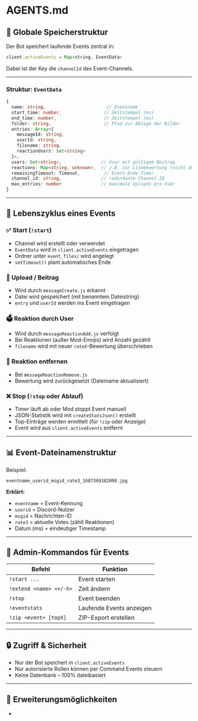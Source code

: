 # AGENTS.md

## 📁 Globale Speicherstruktur

Der Bot speichert laufende Events zentral in:

```js
client.activeEvents = Map<string, EventData>
```

Dabei ist der Key die `channelId` des Event-Channels.

---

### Struktur: `EventData`

```ts
{
  name: string,                       // Eventname
  start_time: number,                // Zeitstempel (ms)
  end_time: number,                  // Zeitstempel (ms)
  folder: string,                    // Pfad zur Ablage der Bilder
  entries: Array<{
    messageId: string,
    userId: string,
    filename: string,
    reactionUsers: Set<string>
  }>,
  users: Set<string>,               // User mit gültigem Beitrag
  reactions: Map<string, unknown>,  // z.B. zur Livebewertung (nicht aktiv genutzt)
  remainingTimeout: Timeout,         // Event-Ende-Timer
  channel_id: string,               // redundante Channel-ID
  max_entries: number               // maximale Uploads pro User
}
```

---

## 🔄 Lebenszyklus eines Events

### ✅ Start (`!start`)

- Channel wird erstellt oder verwendet
- `EventData` wird in `client.activeEvents` eingetragen
- Ordner unter `event_files/` wird angelegt
- `setTimeout()` plant automatisches Ende

### 🔄 Upload / Beitrag

- Wird durch `messageCreate.js` erkannt
- Datei wird gespeichert (mit benanntem Dateistring)
- `entry` und `userId` werden ins Event eingetragen

### 🗳 Reaktion durch User

- Wird durch `messageReactionAdd.js` verfolgt
- Bei Reaktionen (außer Mod-Emojis) wird Anzahl gezählt
- `filename` wird mit neuer `rateX`-Bewertung überschrieben

### 🚮 Reaktion entfernen

- Bei `messageReactionRemove.js`
- Bewertung wird zurückgesetzt (Dateiname aktualisiert)

### ❌ Stop (`!stop` oder Ablauf)

- Timer läuft ab oder Mod stoppt Event manuell
- JSON-Statistik wird mit `createStatsJson()` erstellt
- Top-Einträge werden ermittelt (für `!zip` oder Anzeige)
- Event wird aus `client.activeEvents` entfernt

---

## 📊 Event-Dateinamenstruktur

Beispiel:

```
eventname_userid_msgid_rate3_1687369182098.jpg
```

**Erklärt:**

- `eventname` = Event-Kennung
- `userid` = Discord-Nutzer
- `msgid` = Nachrichten-ID
- `rate3` = aktuelle Votes (zählt Reaktionen)
- Datum (ms) = eindeutiger Timestamp

---

## 🔧 Admin-Kommandos für Events

| Befehl                  | Funktion                 |
| ----------------------- | ------------------------ |
| `!start ...`            | Event starten            |
| `!extend <name> <+/-h>` | Zeit ändern              |
| `!stop`                 | Event beenden            |
| `!eventstats`           | Laufende Events anzeigen |
| `!zip <event> [topX]`   | ZIP-Export erstellen     |

---

## 🔒 Zugriff & Sicherheit

- Nur der Bot speichert in `client.activeEvents`
- Nur autorisierte Rollen können per Command Events steuern
- Keine Datenbank – 100% dateibasiert

---

## 📒 Erweiterungsmöglichkeiten

-

